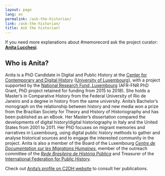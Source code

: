 ```yaml
---
layout: page
lang: en
permalink: /ask-the-historian/
link: /ask-the-historian/
title: Ask the historian!
---
```


If you need more explanations about #memorecord ask the project curator: [**Anita Lucchesi**](mailto:memorecord@uni.lu).

<!-- more -->

## **Who is Anita?**

Anita is a PhD Candidate in Digital and Public History at the [Center for Contemporary and Digital History](https://www.c2dh.uni.lu/) ([University of Luxembourg](https://www.uni.lu/)), with a project supported by the [National Research Fund, Luxembourg](https://www.fnr.lu) (AFR-FNR PhD Grant, PhD project retained for funding from 2015 to 2018). She holds a Master’s in Comparative History from the Federal University of Rio de Janeiro and a degree in history from the same university. Anita’s Bachelor’s monograph on the relationship between history and new media won a prize from the Brazilian Society for Theory and History of Historiography and has been published as an eBook. Her Master’s dissertation compared the developments of digital history/digital historiography in Italy and the United States from 2001 to 2011. Her PhD focuses on migrant memories and narratives in Luxembourg, using digital public history methods to gather and analyse historical sources and to engage the interested community in the project. Anita is also a member of the Board of the Luxembourg [*Centre de Documentation sur les Migrations Humaines*](https://www.cdmh.lu), member of the outreach committee of the [*Rede Brasileira de História Pública*](http://historiapublica.com.br/) and Treasurer of the [International Federation for Public History](http://ifph.hypotheses.org/).

Check out [Anita’s profile on C2DH website](https://www.c2dh.uni.lu/people/anita-lucchesi) to consult her publications.
